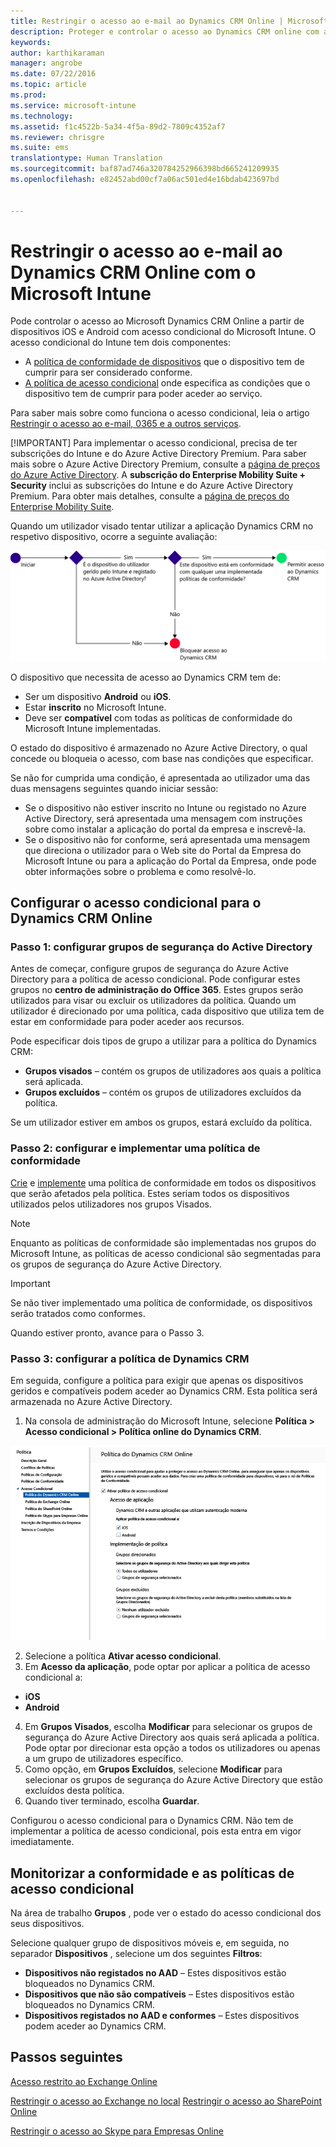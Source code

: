 ```yaml
---
title: Restringir o acesso ao e-mail ao Dynamics CRM Online | Microsoft Intune
description: Proteger e controlar o acesso ao Dynamics CRM online com acesso condicional.
keywords: 
author: karthikaraman
manager: angrobe
ms.date: 07/22/2016
ms.topic: article
ms.prod: 
ms.service: microsoft-intune
ms.technology: 
ms.assetid: f1c4522b-5a34-4f5a-89d2-7809c4352af7
ms.reviewer: chrisgre
ms.suite: ems
translationtype: Human Translation
ms.sourcegitcommit: baf87ad746a320784252966398bd665241209935
ms.openlocfilehash: e82452abd00cf7a06ac501ed4e16bdab423697bd


---
```


# Restringir o acesso ao e-mail ao Dynamics CRM Online com o Microsoft Intune
Pode controlar o acesso ao Microsoft Dynamics CRM Online a partir de dispositivos iOS e Android com acesso condicional do Microsoft Intune.  O acesso condicional do Intune tem dois componentes:
* A [política de conformidade de dispositivos](introduction-to-device-compliance-policies-in-microsoft-intune.md) que o dispositivo tem de cumprir para ser considerado conforme.
* [A política de acesso condicional](restrict-access-to-email-and-o365-services-with-microsoft-intune.md) onde especifica as condições que o dispositivo tem de cumprir para poder aceder ao serviço.

Para saber mais sobre como funciona o acesso condicional, leia o artigo [Restringir o acesso ao e-mail, 0365 e a outros serviços](restrict-access-to-email-and-o365-services-with-microsoft-intune.md).

[!IMPORTANT] Para implementar o acesso condicional, precisa de ter subscrições do Intune e do Azure Active Directory Premium.  Para saber mais sobre o Azure Active Directory Premium, consulte a [página de preços do Azure Active Directory](https://azure.microsoft.com/en-us/pricing/details/active-directory/). A **subscrição do Enterprise Mobility Suite + Security** inclui as subscrições do Intune e do Azure Active Directory Premium. Para obter mais detalhes, consulte a [página de preços do Enterprise Mobility Suite](https://www.microsoft.com/en-us/cloud-platform/enterprise-mobility-pricing).

Quando um utilizador visado tentar utilizar a aplicação Dynamics CRM no respetivo dispositivo, ocorre a seguinte avaliação:

![Diagrama que mostra os pontos de decisão utilizados para determinar se um dispositivo tem permissão de acesso a um serviço ou está bloqueado](../media/mdm-ca-dynamics-crm-flow-diagram.png)

O dispositivo que necessita de acesso ao Dynamics CRM tem de:
* Ser um dispositivo **Android** ou **iOS**.
* Estar **inscrito** no Microsoft Intune.
* Deve ser **compatível** com todas as políticas de conformidade do Microsoft Intune implementadas.

O estado do dispositivo é armazenado no Azure Active Directory, o qual concede ou bloqueia o acesso, com base nas condições que especificar.

Se não for cumprida uma condição, é apresentada ao utilizador uma das duas mensagens seguintes quando iniciar sessão:
* Se o dispositivo não estiver inscrito no Intune ou registado no Azure Active Directory, será apresentada uma mensagem com instruções sobre como instalar a aplicação do portal da empresa e inscrevê-la.
* Se o dispositivo não for conforme, será apresentada uma mensagem que direciona o utilizador para o Web site do Portal da Empresa do Microsoft Intune ou para a aplicação do Portal da Empresa, onde pode obter informações sobre o problema e como resolvê-lo.

## Configurar o acesso condicional para o Dynamics CRM Online  
### Passo 1: configurar grupos de segurança do Active Directory

Antes de começar, configure grupos de segurança do Azure Active Directory para a política de acesso condicional. Pode configurar estes grupos no **centro de administração do Office 365**. Estes grupos serão utilizados para visar ou excluir os utilizadores da política. Quando um utilizador é direcionado por uma política, cada dispositivo que utiliza tem de estar em conformidade para poder aceder aos recursos.

Pode especificar dois tipos de grupo a utilizar para a política do Dynamics CRM:
* **Grupos visados** – contém os grupos de utilizadores aos quais a política será aplicada.
* **Grupos excluídos** – contém os grupos de utilizadores excluídos da política.

Se um utilizador estiver em ambos os grupos, estará excluído da política.

### Passo 2: configurar e implementar uma política de conformidade
[Crie](create-a-device-compliance-policy-in-microsoft-intune.md) e [implemente](deploy-and-monitor-a-device-compliance-policy-in-microsoft-intune.md) uma política de conformidade em todos os dispositivos que serão afetados pela política. Estes seriam todos os dispositivos utilizados pelos utilizadores nos grupos Visados.

> [!NOTE]
> Enquanto as políticas de conformidade são implementadas nos grupos do Microsoft Intune, as políticas de acesso condicional são segmentadas para os grupos de segurança do Azure Active Directory.

> [!IMPORTANT]
> Se não tiver implementado uma política de conformidade, os dispositivos serão tratados como conformes.

Quando estiver pronto, avance para o Passo 3.
### Passo 3: configurar a política de Dynamics CRM
Em seguida, configure a política para exigir que apenas os dispositivos geridos e compatíveis podem aceder ao Dynamics CRM. Esta política será armazenada no Azure Active Directory.

1.  Na consola de administração do Microsoft Intune, selecione **Política > Acesso condicional > Política online do Dynamics CRM**.

  ![Captura de ecrã da página de política de acesso condicional do Dynamics CRM Online](../media/mdm-ca-dynamics-crm-policy-configuration.png)

2.  Selecione a política **Ativar acesso condicional**.
3.  Em **Acesso da aplicação**, pode optar por aplicar a política de acesso condicional a:
  * **iOS**
  * **Android**
4.  Em **Grupos Visados**, escolha **Modificar** para selecionar os grupos de segurança do Azure Active Directory aos quais será aplicada a política. Pode optar por direcionar esta opção a todos os utilizadores ou apenas a um grupo de utilizadores específico.
5.  Como opção, em **Grupos Excluídos**, selecione **Modificar** para selecionar os grupos de segurança do Azure Active Directory que estão excluídos desta política.
6.  Quando tiver terminado, escolha **Guardar**.

Configurou o acesso condicional para o Dynamics CRM. Não tem de implementar a política de acesso condicional, pois esta entra em vigor imediatamente.
##  Monitorizar a conformidade e as políticas de acesso condicional

Na área de trabalho **Grupos** , pode ver o estado do acesso condicional dos seus dispositivos.

Selecione qualquer grupo de dispositivos móveis e, em seguida, no separador **Dispositivos** , selecione um dos seguintes **Filtros**:
* **Dispositivos não registados no AAD** – Estes dispositivos estão bloqueados no Dynamics CRM.
* **Dispositivos que não são compatíveis** – Estes dispositivos estão bloqueados no Dynamics CRM.
* **Dispositivos registados no AAD e conformes** – Estes dispositivos podem aceder ao Dynamics CRM.

##  Passos seguintes
[Acesso restrito ao Exchange Online](restrict-access-to-exchange-online-with-microsoft-intune.md)

[Restringir o acesso ao Exchange no local](restrict-access-to-exchange-onpremises-with-microsoft-intune.md)
[Restringir o acesso ao SharePoint Online](restrict-access-to-sharepoint-online-with-microsoft-intune.md)

[Restringir o acesso ao Skype para Empresas Online](restrict-access-to-skype-for-business-online-with-microsoft-intune.md)



<!--HONumber=Sep16_HO5-->


